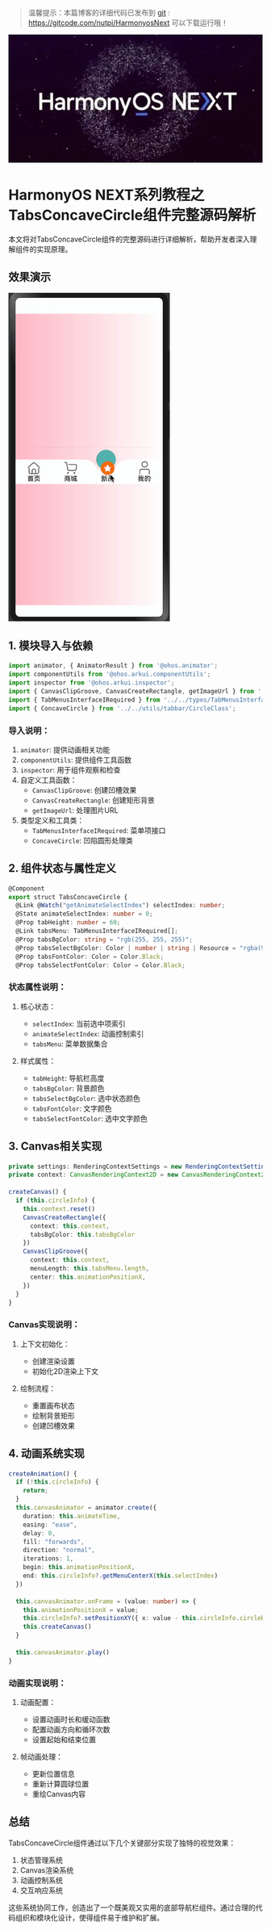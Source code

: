 > 温馨提示：本篇博客的详细代码已发布到 [git](https://gitcode.com/nutpi/HarmonyosNext) : https://gitcode.com/nutpi/HarmonyosNext 可以下载运行哦！

![](../images/img_ebd152fa.png)
# HarmonyOS NEXT系列教程之 TabsConcaveCircle组件完整源码解析

本文将对TabsConcaveCircle组件的完整源码进行详细解析，帮助开发者深入理解组件的实现原理。
## 效果演示

![](../images/img_e3a9fa89.png)
## 1. 模块导入与依赖

```typescript
import animator, { AnimatorResult } from '@ohos.animator';
import componentUtils from '@ohos.arkui.componentUtils';
import inspector from '@ohos.arkui.inspector';
import { CanvasClipGroove, CanvasCreateRectangle, getImageUrl } from '../../utils/tabbar/Functions';
import { TabMenusInterfaceIRequired } from '../../types/TabMenusInterface';
import { ConcaveCircle } from '../../utils/tabbar/CircleClass';
```

### 导入说明：
1. `animator`: 提供动画相关功能
2. `componentUtils`: 提供组件工具函数
3. `inspector`: 用于组件观察和检查
4. 自定义工具函数：
   - `CanvasClipGroove`: 创建凹槽效果
   - `CanvasCreateRectangle`: 创建矩形背景
   - `getImageUrl`: 处理图片URL
5. 类型定义和工具类：
   - `TabMenusInterfaceIRequired`: 菜单项接口
   - `ConcaveCircle`: 凹陷圆形处理类

## 2. 组件状态与属性定义

```typescript
@Component
export struct TabsConcaveCircle {
  @Link @Watch("getAnimateSelectIndex") selectIndex: number;
  @State animateSelectIndex: number = 0;
  @Prop tabHeight: number = 60;
  @Link tabsMenu: TabMenusInterfaceIRequired[];
  @Prop tabsBgColor: string = "rgb(255, 255, 255)";
  @Prop tabsSelectBgColor: Color | number | string | Resource = "rgba(92, 187, 183,1)";
  @Prop tabsFontColor: Color = Color.Black;
  @Prop tabsSelectFontColor: Color = Color.Black;
```

### 状态属性说明：
1. 核心状态：
   - `selectIndex`: 当前选中项索引
   - `animateSelectIndex`: 动画控制索引
   - `tabsMenu`: 菜单数据集合

2. 样式属性：
   - `tabHeight`: 导航栏高度
   - `tabsBgColor`: 背景颜色
   - `tabsSelectBgColor`: 选中状态颜色
   - `tabsFontColor`: 文字颜色
   - `tabsSelectFontColor`: 选中文字颜色

## 3. Canvas相关实现

```typescript
private settings: RenderingContextSettings = new RenderingContextSettings(true);
private context: CanvasRenderingContext2D = new CanvasRenderingContext2D(this.settings);

createCanvas() {
  if (this.circleInfo) {
    this.context.reset()
    CanvasCreateRectangle({
      context: this.context,
      tabsBgColor: this.tabsBgColor
    })
    CanvasClipGroove({
      context: this.context,
      menuLength: this.tabsMenu.length,
      center: this.animationPositionX,
    })
  }
}
```

### Canvas实现说明：
1. 上下文初始化：
   - 创建渲染设置
   - 初始化2D渲染上下文

2. 绘制流程：
   - 重置画布状态
   - 绘制背景矩形
   - 创建凹槽效果

## 4. 动画系统实现

```typescript
createAnimation() {
  if (!this.circleInfo) {
    return;
  }
  this.canvasAnimator = animator.create({
    duration: this.animateTime,
    easing: "ease",
    delay: 0,
    fill: "forwards",
    direction: "normal",
    iterations: 1,
    begin: this.animationPositionX,
    end: this.circleInfo?.getMenuCenterX(this.selectIndex)
  })
  
  this.canvasAnimator.onFrame = (value: number) => {
    this.animationPositionX = value;
    this.circleInfo?.setPositionXY({ x: value - this.circleInfo.circleRadius })
    this.createCanvas()
  }
  
  this.canvasAnimator.play()
}
```

### 动画实现说明：
1. 动画配置：
   - 设置动画时长和缓动函数
   - 配置动画方向和循环次数
   - 设置起始和结束位置

2. 帧动画处理：
   - 更新位置信息
   - 重新计算圆球位置
   - 重绘Canvas内容

## 总结

TabsConcaveCircle组件通过以下几个关键部分实现了独特的视觉效果：
1. 状态管理系统
2. Canvas渲染系统
3. 动画控制系统
4. 交互响应系统

这些系统协同工作，创造出了一个既美观又实用的底部导航栏组件。通过合理的代码组织和模块化设计，使得组件易于维护和扩展。
